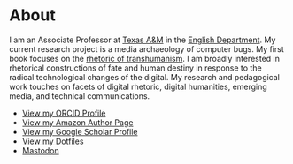 # About

I am an Associate Professor at [Texas A&M](http://www.tamu.edu) in the [English Department](http://www.english.tamu.edu/). My current research project is a media archaeology of computer bugs. My first book focuses on the [rhetoric of transhumanism](#transhumanism). I am broadly interested in rhetorical constructions of fate and human destiny in response to the radical technological changes of the digital. My research and pedagogical work touches on facets of digital rhetoric, digital humanities, emerging media, and technical communications.

* [View my ORCID Profile](http://orcid.org/0000-0002-4574-9387)
* [View my Amazon Author Page](https://amazon.com/author/andrewpilsch)
* [View my Google Scholar Profile](https://scholar.google.com/citations?hl=en&user=QpZ-KiMAAAAJ)
* [View my Dotfiles](https://github.com/oncomouse/dotfiles)
* <a rel="me" href="https://hcommons.social/@oncomouse">Mastodon</a>